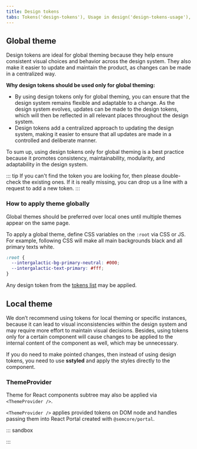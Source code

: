 ```yaml
---
title: Design tokens
tabs: Tokens('design-tokens'), Usage in design('design-tokens-usage'), Usage in development('design-tokens-usage-development'), Example('design-tokens-code'), Changelog('design-tokens-changelog')
---
```


## Global theme

Design tokens are ideal for global theming because they help ensure consistent visual choices and behavior across the design system. They also make it easier to update and maintain the product, as changes can be made in a centralized way.

**Why design tokens should be used only for global theming:**

- By using design tokens only for global theming, you can ensure that the design system remains flexible and adaptable to a change. As the design system evolves, updates can be made to the design tokens, which will then be reflected in all relevant places throughout the design system.
- Design tokens add a centralized approach to updating the design system, making it easier to ensure that all updates are made in a controlled and deliberate manner.

To sum up, using design tokens only for global theming is a best practice because it promotes consistency, maintainability, modularity, and adaptability in the design system.

::: tip
If you can't find the token you are looking for, then please double-check the existing ones. If it is really missing, you can drop us a line with a request to add a new token.
:::

### How to apply theme globally

Global themes should be preferred over local ones until multiple themes appear on the same page.

To apply a global theme, define CSS variables on the `:root` via CSS or JS. For example, following CSS will make all main backgrounds black and all primary texts white.

```css
:root {
  --intergalactic-bg-primary-neutral: #000;
  --intergalactic-text-primary: #fff;
}
```

Any design token from the [tokens list](/style/design-tokens/design-tokens#semantic_tokens) may be applied.

## Local theme

We don’t recommend using tokens for local theming or specific instances, because it can lead to visual inconsistencies within the design system and may require more effort to maintain visual decisions. Besides, using tokens only for a certain component will cause changes to be applied to the internal content of the component as well, which may be unnecessary.

If you do need to make pointed changes, then instead of using design tokens, you need to use **sstyled** and apply the styles directly to the component.

### ThemeProvider

Theme for React components subtree may also be applied via `<ThemeProvider />`.

`<ThemeProvider />` applies provided tokens on DOM node and handles passing them into React Portal created with `@semcore/portal`.

::: sandbox

<script lang="tsx">
import React from 'react';
import Button from '@semcore/button';
import { ThemeProvider } from '@semcore/utils/lib/ThemeProvider';

const violetPrimaryButtonTheme = {
  '--intergalactic-control-primary-info': '#8649e1',
  '--intergalactic-control-primary-info-hover': '#5925ab',
  '--intergalactic-control-primary-info-active': '#5925ab',
};
const grayPrimaryButtonTheme = {
  '--intergalactic-control-primary-info': '#6c6e79',
  '--intergalactic-control-primary-info-hover': '#484a54',
  '--intergalactic-control-primary-info-active': '#2b2e38',
};

const Demo = () => {
  return (
    <>
      <ThemeProvider tokens={violetPrimaryButtonTheme}>
        <Button use='primary'>Violet primary button theme</Button>
      </ThemeProvider>
      <br />
      <br />
      <ThemeProvider tokens={grayPrimaryButtonTheme}>
        <Button use='primary'>Gray primary button theme</Button>
      </ThemeProvider>
    </>
  );
};

</script>

:::
